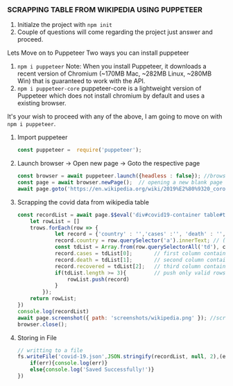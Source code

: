 ### SCRAPPING TABLE FROM WIKIPEDIA USING PUPPETEER 

1. Initialze the project with  ```npm init``` 
2. Couple of questions will come regarding the project just answer and proceed.

Lets Move on to Puppeteer
Two ways you can install puppeteer
1. ```npm i puppeteer```
    Note: When you install Puppeteer, it downloads a recent version of Chromium (~170MB Mac, ~282MB Linux, ~280MB Win) that is guaranteed to work with the API.
2. ```npm i puppeteer-core```
    puppeteer-core is a lightweight version of Puppeteer which does not install chromium by default and uses a existing browser. 

It's your wish to proceed with any of the above, I am going to move on with ```npm i puppeteer```.

1. Import puppeteer 
    ```javascript
    const puppeteer =  require('puppeteer');
    ```
2. Launch browser -> Open new page -> Goto the respective page
    ```javascript
   const browser = await puppeteer.launch({headless : false}); //browser initiate
    const page = await browser.newPage();  // opening a new blank page
    await page.goto('https://en.wikipedia.org/wiki/2019%E2%80%9320_coronavirus_pandemic_by_country_and_territory', {waitUntil : 'domcontentloaded'}) // navigate to url and wait until page loads completely
    ```
3. Scrapping the covid data from wikipedia table
    ```javascript
    const recordList = await page.$$eval('div#covid19-container table#thetable tbody tr',(trows)=>{
        let rowList = []    
        trows.forEach(row => {
                let record = {'country' : '','cases' :'', 'death' : '', 'recovered':''}
                record.country = row.querySelector('a').innerText; // (tr < th < a) anchor tag text contains country name
                const tdList = Array.from(row.querySelectorAll('td'), column => column.innerText); // getting textvalue of each column of a row and adding them to a list.
                record.cases = tdList[0];       // first column contains number of cases
                record.death = tdList[1];       // second column contains number of deaths
                record.recovered = tdList[2];   // third column contains number of recovered
                if(tdList.length >= 3){         // push only valid rows.
                    rowList.push(record)
                }
            });
        return rowList;
    })
    console.log(recordList)
    await page.screenshot({ path: 'screenshots/wikipedia.png' }); //screenshot 
    browser.close();
    ```
4. Storing in File
    ```javascript
    // writting to a file 
    fs.writeFile('covid-19.json',JSON.stringify(recordList, null, 2),(err)=>{
        if(err){console.log(err)}
        else{console.log('Saved Successfully!')}
    })
    ```